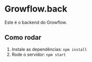 # Growflow.back

Este é o backend do Growflow.

## Como rodar

1. Instale as dependências: `npm install`
2. Rode o servidor: `npm start`
